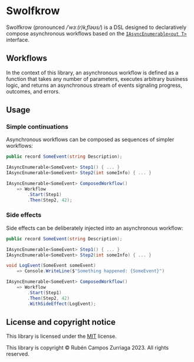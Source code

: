 # Swolfkrow

Swolfkrow (pronounced */ˈwɜː(r)kˌfləʊs/*) is a DSL designed to declaratively compose asynchronous workflows based on the [`IAsyncEnumerable<out T>`][system.collections.generic.iasyncenumerable] interface.

## Workflows

In the context of this library, an asynchronous workflow is defined as a function that takes any number of parameters, executes arbitrary business logic, and returns an asynchronous stream of events signaling progress, outcomes, and errors.

## Usage

### Simple continuations

Asynchronous workflows can be composed as sequences of simpler workflows:

```csharp
public record SomeEvent(string Description);

IAsyncEnumerable<SomeEvent> Step1() { ... }
IAsyncEnumerable<SomeEvent> Step2(int someInfo) { ... }

IAsyncEnumerable<SomeEvent> ComposedWorkflow()
    => Workflow
        .Start(Step1)
        .Then(Step2, 42);
```

### Side effects

Side effects can be deliberately injected into an asynchronous workflow:

```c#
public record SomeEvent(string Description);

IAsyncEnumerable<SomeEvent> Step1() { ... }
IAsyncEnumerable<SomeEvent> Step2(int someInfo) { ... }

void LogEvent(SomeEvent someEvent)
    => Console.WriteLine($"Something happened: {SomeEvent}")

IAsyncEnumerable<SomeEvent> ComposedWorkflow()
    => Workflow
        .Start(Step1)
        .Then(Step2, 42)
        .WithSideEffect(LogEvent);
```

## License and copyright notice

This library is licensed under the [MIT](./LICENSE) license.

This library is copyright © Rubén Campos Zurriaga 2023. All rights reserved.


[system.collections.generic.iasyncenumerable]: https://learn.microsoft.com/en-us/dotnet/api/system.collections.generic.iasyncenumerable-1